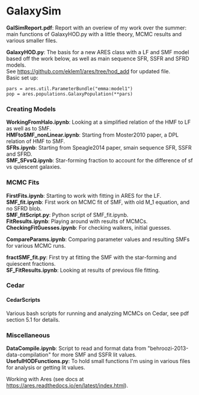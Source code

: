# GalaxySim

**GalSimReport.pdf**: Report with an overiew of my work over the summer: main functions of GalaxyHOD.py with a little theory, MCMC results and various smaller files.   

**GalaxyHOD.py**: The basis for a new ARES class with a LF and SMF model based off the work below, as well as main sequence SFR, SSFR and SFRD models.   
See https://github.com/eklem1/ares/tree/hod_add for updated file.   
Basic set up:
```
pars = ares.util.ParameterBundle("emma:model1")
pop = ares.populations.GalaxyPopulation(**pars)
```
### Creating Models   
**WorkingFromHalo.ipynb**: Looking at a simplified relation of the HMF to LF as well as to SMF.   
**HMFtoSMF_nonLinear.ipynb**: Starting from Moster2010 paper, a DPL relation of HMF to SMF.  
**SFRs.ipynb**: Starting from Speagle2014 paper, smain sequence SFR, SSFR and SFRD.    
**SMF_SFvsQ.ipynb**: Star-forming fraction to account for the difference of sf vs quiescent galaxies.   

### MCMC Fits   
**FirstFits.ipynb**: Starting to work with fitting in ARES for the LF.  
**SMF_fit.ipynb**: First work on MCMC fit of SMF, with old M_1 equation, and no SFRD blob.  
**SMF_fitScript.py**: Python script of SMF_fit.ipynb.  
**FitResults.ipynb**: Playing around with results of MCMCs.   
**CheckingFitGuesses.ipynb**: For checking walkers, initial guesses.   
   
**CompareParams.ipynb**: Comparing parameter values and resulting SMFs for various MCMC runs.    

**fractSMF_fit.py**: First try at fitting the SMF with the star-forming and quiescent fractions.   
**SF_FitResults.ipynb**: Looking at results of previous file fitting.

### Cedar   
#### CedarScripts   
Various bash scripts for running and analyzing MCMCs on Cedar, see pdf section 5.1 for details.   

 
### Miscellaneous
**DataCompile.ipynb**: Script to read and format data from "behroozi-2013-data-compilation" for more SMF and SSFR lit values.   
**UsefulHODFunctions.py**: To hold small functions I'm using in various files for analysis or getting lit values.   

Working with Ares (see docs at https://ares.readthedocs.io/en/latest/index.html).

